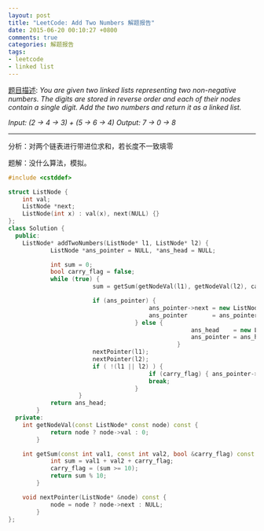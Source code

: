 ```yaml
---
layout: post
title: "LeetCode: Add Two Numbers 解题报告"
date: 2015-06-20 00:10:27 +0800
comments: true
categories: 解题报告
tags:
- leetcode
- linked list
---
```

[题目描述](https://leetcode.com/problems/add-two-numbers/):
*You are given two linked lists representing two non-negative numbers. The digits are stored in reverse order and each of their nodes contain a single digit. Add the two numbers and return it as a linked list.*

*Input: (2 -> 4 -> 3) + (5 -> 6 -> 4)*
*Output: 7 -> 0 -> 8*

---
分析：对两个链表进行带进位求和，若长度不一致填零

题解：没什么算法，模拟。
```cpp
#include <cstddef>

struct ListNode {
    int val;
    ListNode *next;
    ListNode(int x) : val(x), next(NULL) {}
};
class Solution {
  public:
    ListNode* addTwoNumbers(ListNode* l1, ListNode* l2) {
            ListNode *ans_pointer = NULL, *ans_head = NULL;

            int sum = 0;
            bool carry_flag = false;
            while (true) {
                        sum = getSum(getNodeVal(l1), getNodeVal(l2), carry_flag);

                        if (ans_pointer) {
                                        ans_pointer->next = new ListNode(sum);
                                        ans_pointer       = ans_pointer->next;
                                    } else {
                                                    ans_head    = new ListNode(sum);
                                                    ans_pointer = ans_head;
                                                }
                        nextPointer(l1);
                        nextPointer(l2);
                        if ( !(l1 || l2) ) {
                                        if (carry_flag) { ans_pointer->next = new ListNode(1); }
                                        break;
                                    }
                    }
            return ans_head;
        }
  private:
    int getNodeVal(const ListNode* const node) const {
            return node ? node->val : 0;
        }

    int getSum(const int val1, const int val2, bool &carry_flag) const {
            int sum = val1 + val2 + carry_flag;
            carry_flag = (sum >= 10);
            return sum % 10;
        }

    void nextPointer(ListNode* &node) const {
            node = node ? node->next : NULL;
        }
};
```

